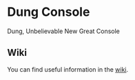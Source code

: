 # Dung Console
Dung, Unbelievable New Great Console

## Wiki
You can find useful information in the [wiki](https://github.com/rmonin/dung-console/wiki).
